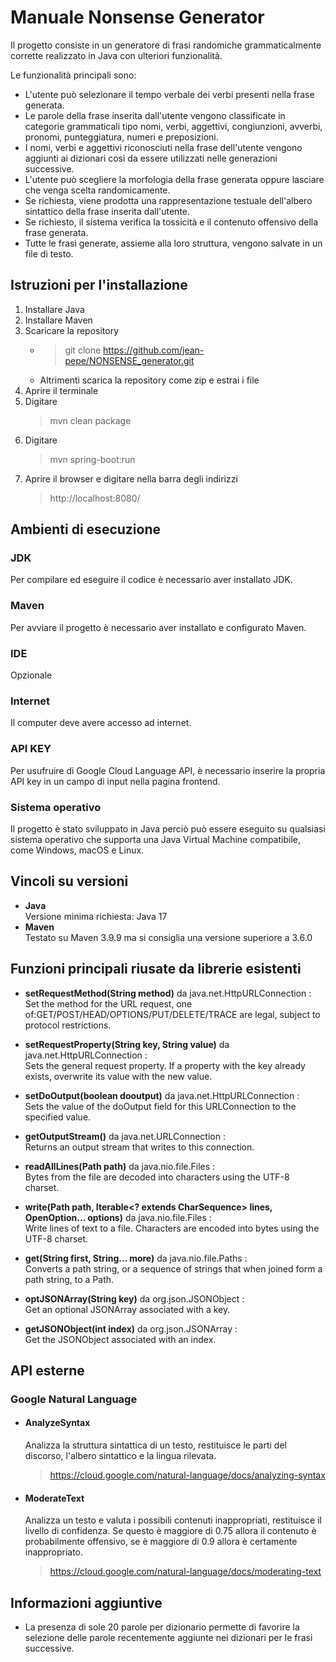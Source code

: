 # Manuale Nonsense Generator
Il progetto consiste in un generatore di frasi randomiche grammaticalmente corrette realizzato in Java con ulteriori funzionalità.  
  
Le funzionalità principali sono:  
* L'utente può selezionare il tempo verbale dei verbi presenti nella frase generata.
* Le parole della frase inserita dall'utente vengono classificate in categorie grammaticali tipo nomi, verbi, aggettivi, congiunzioni, avverbi, pronomi, punteggiatura, numeri e preposizioni.
* I nomi, verbi e aggettivi riconosciuti nella frase dell'utente vengono aggiunti ai dizionari così da essere utilizzati nelle generazioni successive.
* L'utente può scegliere la morfologia della frase generata oppure lasciare che venga scelta randomicamente.
* Se richiesta, viene prodotta una rappresentazione testuale dell'albero sintattico della frase inserita dall'utente.
* Se richiesto, il sistema verifica la tossicità e il contenuto offensivo della frase generata.
* Tutte le frasi generate, assieme alla loro struttura, vengono salvate in un file di testo.

## Istruzioni per l'installazione
1. Installare Java
2. Installare Maven
3. Scaricare la repository
      * > git clone https://github.com/jean-pepe/NONSENSE_generator.git
      * Altrimenti scarica la repository come zip e estrai i file
4. Aprire il terminale
5. Digitare
   > mvn clean package
7. Digitare
   > mvn spring-boot:run
9. Aprire il browser e digitare nella barra degli indirizzi
    > http://localhost:8080/
   
## Ambienti di esecuzione

### JDK  
Per compilare ed eseguire il codice è necessario aver installato JDK.

### Maven
Per avviare il progetto è necessario aver installato e configurato Maven.

### IDE
Opzionale

### Internet
Il computer deve avere accesso ad internet.

### API KEY
Per usufruire di Google Cloud Language API, è necessario inserire la propria API key in un campo di input nella pagina frontend.

### Sistema operativo
Il progetto è stato sviluppato in Java perciò può essere eseguito su qualsiasi sistema operativo che supporta una Java Virtual Machine compatibile, come Windows, macOS e Linux.

## Vincoli su versioni 
* **Java** <br>
Versione minima richiesta: Java 17
* **Maven** <br>
Testato su Maven 3.9.9 ma si consiglia una versione superiore a 3.6.0

## Funzioni principali riusate da librerie esistenti

* **setRequestMethod(String method)** da java.net.HttpURLConnection :<br>Set the method for the URL request, one of:GET/POST/HEAD/OPTIONS/PUT/DELETE/TRACE are legal, subject to protocol restrictions.

* **setRequestProperty(String key, String value)** da java.net.HttpURLConnection :<br>Sets the general request property. If a property with the key already exists, overwrite its value with the new value.

*  **setDoOutput(boolean dooutput)** da java.net.HttpURLConnection :<br>Sets the value of the doOutput field for this URLConnection to the specified value.

* **getOutputStream()** da java.net.URLConnection :<br>Returns an output stream that writes to this connection.

* **readAllLines(Path path)** da java.nio.file.Files :<br>Bytes from the file are decoded into characters using the UTF-8 charset.

* **write(Path path, Iterable<? extends CharSequence> lines, OpenOption... options)** da java.nio.file.Files :<br>Write lines of text to a file. Characters are encoded into bytes using the UTF-8 charset.

* **get(String first, String... more)** da java.nio.file.Paths :<br>Converts a path string, or a sequence of strings that when joined form a path string, to a Path.

* **optJSONArray(String key)** da org.json.JSONObject :<br>Get an optional JSONArray associated with a key.

* **getJSONObject(int index)** da org.json.JSONArray :<br>Get the JSONObject associated with an index.

<!--* org.springframework.stereotype.Component;
* org.springframework.stereotype.Service;
* * java.nio.charset.StandardCharsets;
* jakarta.annotation.PostConstruct; -->
## API esterne
### Google Natural Language  
* #### AnalyzeSyntax ####
    Analizza la struttura sintattica di un testo, restituisce le parti del discorso, l'albero sintattico e la lingua rilevata.
   > https://cloud.google.com/natural-language/docs/analyzing-syntax
* #### ModerateText ####
    Analizza un testo e valuta i possibili contenuti inappropriati, restituisce il livello di confidenza. Se questo è maggiore di 0.75 allora il contenuto è probabilmente offensivo, se è maggiore di 0.9 allora è certamente inappropriato.
   > https://cloud.google.com/natural-language/docs/moderating-text

## Informazioni aggiuntive
* La presenza di sole 20 parole per dizionario permette di favorire la selezione delle parole recentemente aggiunte nei dizionari per le frasi successive.

